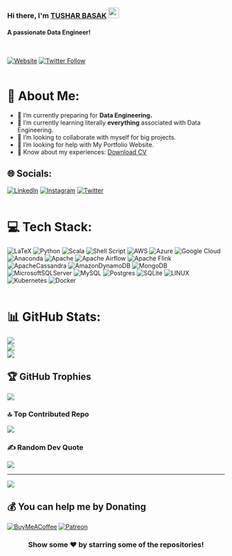 ### Hi there, I'm [TUSHAR BASAK](https://linktr.ee/Tushar0o7) <img src="https://media.giphy.com/media/hvRJCLFzcasrR4ia7z/giphy.gif" width="25px">

#### A passionate Data Engineer!

<br/>

[![Website](https://img.shields.io/website?label=My%20Website&style=for-the-badge&url=https%3A%2F%2Fcodestackr.com)](https://tusharbasak97.github.io/website/)
[![Twitter Follow](https://img.shields.io/twitter/follow/TUSHARBASAK5?label=FOLLOW%20ME&logo=TWITTER&style=for-the-badge)](https://twitter.com/intent/follow?original_referer=https%3A%2F%2Fgithub.com%2Ftusharbasak97&screen_name=tusharbasak97)
<br/><br/>

# 💫 About Me:

- 🔭 I’m currently preparing for **Data Engineering.**
- 🌱 I’m currently learning literally **everything** associated with Data Engineering.
- 👯 I’m looking to collaborate with myself for big projects.
- 🤝 I’m looking for help with My Portfolio Website.
- 📄 Know about my experiences: [Download CV](https://bit.ly/basakresume)
  <br/>

## 🌐 Socials:

[![LinkedIn](https://img.shields.io/badge/LinkedIn-%230077B5.svg?logo=linkedin&logoColor=white)](https://linkedin.com/in/tusharbasak97) [![Instagram](https://img.shields.io/badge/Instagram-%23E4405F.svg?logo=Instagram&logoColor=white)](https://instagram.com/tbasak0) [![Twitter](https://img.shields.io/badge/Twitter-%231DA1F2.svg?logo=Twitter&logoColor=white)](https://twitter.com/tusharbasak97)
<br/><br/>

# 💻 Tech Stack:

![LaTeX](https://img.shields.io/badge/latex-%23008080.svg?style=for-the-badge&logo=latex&logoColor=white) ![Python](https://img.shields.io/badge/python-3670A0?style=for-the-badge&logo=python&logoColor=ffdd54) ![Scala](https://img.shields.io/badge/scala-%23DC322F.svg?style=for-the-badge&logo=scala&logoColor=white) ![Shell Script](https://img.shields.io/badge/shell_script-%23121011.svg?style=for-the-badge&logo=gnu-bash&logoColor=white) ![AWS](https://img.shields.io/badge/AWS-%23FF9900.svg?style=for-the-badge&logo=amazon-aws&logoColor=white) ![Azure](https://img.shields.io/badge/azure-%230072C6.svg?style=for-the-badge&logo=azure-devops&logoColor=white) ![Google Cloud](https://img.shields.io/badge/Google%20Cloud-%234285F4.svg?style=for-the-badge&logo=google-cloud&logoColor=white) ![Anaconda](https://img.shields.io/badge/Anaconda-%2344A833.svg?style=for-the-badge&logo=anaconda&logoColor=white) ![Apache](https://img.shields.io/badge/apache-%23D42029.svg?style=for-the-badge&logo=apache&logoColor=white) ![Apache Airflow](https://img.shields.io/badge/Apache%20Airflow-017CEE?style=for-the-badge&logo=Apache%20Airflow&logoColor=white) ![Apache Flink](https://img.shields.io/badge/Apache%20Flink-E6526F?style=for-the-badge&logo=Apache%20Flink&logoColor=white) ![ApacheCassandra](https://img.shields.io/badge/cassandra-%231287B1.svg?style=for-the-badge&logo=apache-cassandra&logoColor=white) ![AmazonDynamoDB](https://img.shields.io/badge/Amazon%20DynamoDB-4053D6?style=for-the-badge&logo=Amazon%20DynamoDB&logoColor=white) ![MongoDB](https://img.shields.io/badge/MongoDB-%234ea94b.svg?style=for-the-badge&logo=mongodb&logoColor=white) ![MicrosoftSQLServer](https://img.shields.io/badge/Microsoft%20SQL%20Sever-CC2927?style=for-the-badge&logo=microsoft%20sql%20server&logoColor=white) ![MySQL](https://img.shields.io/badge/mysql-%2300f.svg?style=for-the-badge&logo=mysql&logoColor=white) ![Postgres](https://img.shields.io/badge/postgres-%23316192.svg?style=for-the-badge&logo=postgresql&logoColor=white) ![SQLite](https://img.shields.io/badge/sqlite-%2307405e.svg?style=for-the-badge&logo=sqlite&logoColor=white) ![LINUX](https://img.shields.io/badge/Linux-FCC624?style=for-the-badge&logo=linux&logoColor=black) ![Kubernetes](https://img.shields.io/badge/kubernetes-%23326ce5.svg?style=for-the-badge&logo=kubernetes&logoColor=white) ![Docker](https://img.shields.io/badge/docker-%230db7ed.svg?style=for-the-badge&logo=docker&logoColor=white)
<br/><br/>

# 📊 GitHub Stats:

![](https://github-readme-stats.vercel.app/api?username=tusharbasak97&theme=dark&hide_border=false&include_all_commits=true&count_private=true)<br/>
![](https://github-readme-streak-stats.herokuapp.com/?user=tusharbasak97&theme=dark&hide_border=false)<br/>
![](https://github-readme-stats.vercel.app/api/top-langs/?username=tusharbasak97&theme=dark&hide_border=false&include_all_commits=true&count_private=true&layout=compact)

## 🏆 GitHub Trophies

![](https://github-profile-trophy.vercel.app/?username=tusharbasak97&theme=radical&no-frame=false&no-bg=true&margin-w=4)

### 🔝 Top Contributed Repo

![](https://github-contributor-stats.vercel.app/api?username=tusharbasak97&limit=5&theme=dark&combine_all_yearly_contributions=true)

### ✍️ Random Dev Quote

![](https://quotes-github-readme.vercel.app/api?type=horizontal&theme=radical)

---

[![](https://visitcount.itsvg.in/api?id=tusharbasak97&icon=5&color=5)](https://visitcount.itsvg.in)

## 💰 You can help me by Donating

[![BuyMeACoffee](https://img.shields.io/badge/Buy%20Me%20a%20Coffee-ffdd00?style=for-the-badge&logo=buy-me-a-coffee&logoColor=black)](https://buymeacoffee.com/tushar0o7) [![Patreon](https://img.shields.io/badge/Patreon-F96854?style=for-the-badge&logo=patreon&logoColor=white)](https://patreon.com/tushar0o7)

<div style="text-align: center;">

### Show some ❤️ by starring some of the repositories!

</div>
